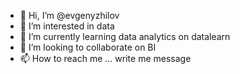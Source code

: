 - 👋 Hi, I’m @evgenyzhilov
- 👀 I’m interested in data
- 🌱 I’m currently learning data analytics on datalearn
- 💞️ I’m looking to collaborate on BI
- 📫 How to reach me ... write me message

<!---
evgenyzhilov/evgenyzhilov is a ✨ special ✨ repository because its `README.md` (this file) appears on your GitHub profile.
You can click the Preview link to take a look at your changes.
--->
